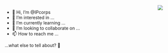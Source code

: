 <img align="right" src="https://github-readme-stats.vercel.app/api?username=IPcorps&show_icons=true&theme=chartreuse-dark&count_private=true&hide_border=true&cache_seconds=86400"/>

- 👋 Hi, I’m @IPcorps
- 👀 I’m interested in ...
- 🌱 I’m currently learning ...
- 💞️ I’m looking to collaborate on ...
- 📫 How to reach me ...

...what else to tell about? 🤔

<!---
IPcorps/IPcorps is a ✨ special ✨ repository because its `README.md` (this file) appears on your GitHub profile.
You can click the Preview link to take a look at your changes.
--->
